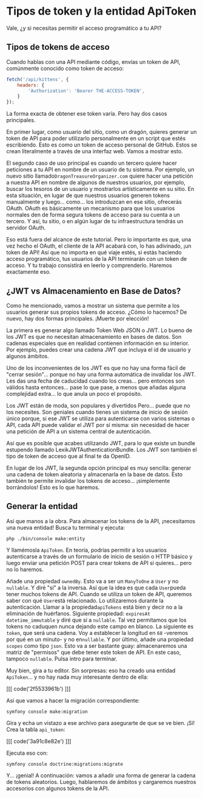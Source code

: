 # Tipos de token y la entidad ApiToken

Vale, ¿y si necesitas permitir el acceso programático a tu API?

## Tipos de tokens de acceso

Cuando hablas con una API mediante código, envías un token de API, comúnmente conocido como token de acceso:

```javascript
fetch('/api/kittens', {
    headers: {
        'Authorization': 'Bearer THE-ACCESS-TOKEN',
    }
});
```

La forma exacta de obtener ese token varía. Pero hay dos casos principales.

En primer lugar, como usuario del sitio, como un dragón, quieres generar un token de API para poder utilizarlo personalmente en un script que estés escribiendo. Esto es como un token de acceso personal de GitHub. Estos se crean literalmente a través de una interfaz web. Vamos a mostrar esto.

El segundo caso de uso principal es cuando un tercero quiere hacer peticiones a tu API en nombre de un usuario de tu sistema. Por ejemplo, un nuevo sitio llamado`DragonTreasureOrganizer.com` quiere hacer una petición a nuestra API en nombre de algunos de nuestros usuarios, por ejemplo, buscar los tesoros de un usuario y mostrarlos artísticamente en su sitio. En esta situación, en lugar de que nuestros usuarios generen tokens manualmente y luego... como... los introduzcan en ese sitio, ofrecerás OAuth. OAuth es básicamente un mecanismo para que los usuarios normales den de forma segura tokens de acceso para su cuenta a un tercero. Y así, tu sitio, o en algún lugar de tu infraestructura tendrás un servidor OAuth.

Eso está fuera del alcance de este tutorial. Pero lo importante es que, una vez hecho el OAuth, el cliente de la API acabará con, lo has adivinado, ¡un token de API! Así que no importa en qué viaje estés, si estás haciendo acceso programático, tus usuarios de la API terminarán con un token de acceso. Y tu trabajo consistirá en leerlo y comprenderlo. Haremos exactamente eso.

## ¿JWT vs Almacenamiento en Base de Datos?

Como he mencionado, vamos a mostrar un sistema que permite a los usuarios generar sus propios tokens de acceso. ¿Cómo lo hacemos? De nuevo, hay dos formas principales. ¡Muerte por elección!

La primera es generar algo llamado Token Web JSON o JWT. Lo bueno de los JWT es que no necesitan almacenamiento en bases de datos. Son cadenas especiales que en realidad contienen información en su interior. Por ejemplo, puedes crear una cadena JWT que incluya el id de usuario y algunos ámbitos.

Uno de los inconvenientes de los JWT es que no hay una forma fácil de "cerrar sesión"... porque no hay una forma automática de invalidar los JWT. Les das una fecha de caducidad cuando los creas... pero entonces son válidos hasta entonces... pase lo que pase, a menos que añadas alguna complejidad extra... lo que anula un poco el propósito.

Los JWT están de moda, son populares y divertidos Pero... puede que no los necesites. Son geniales cuando tienes un sistema de inicio de sesión único porque, si ese JWT se utiliza para autenticarse con varios sistemas o API, cada API puede validar el JWT por sí misma: sin necesidad de hacer una petición de API a un sistema central de autenticación.

Así que es posible que acabes utilizando JWT, para lo que existe un bundle estupendo llamado LexikJWTAuthenticationBundle. Los JWT son también el tipo de token de acceso que al final te da OpenID.

En lugar de los JWT, la segunda opción principal es muy sencilla: generar una cadena de token aleatoria y almacenarla en la base de datos. Esto también te permite invalidar los tokens de acceso... ¡simplemente borrándolos! Esto es lo que haremos.

## Generar la entidad

Así que manos a la obra. Para almacenar los tokens de la API, ¡necesitamos una nueva entidad! Busca tu terminal y ejecuta:

```terminal
php ./bin/console make:entity
```

Y llamémosla `ApiToken`. En teoría, podrías permitir a los usuarios autenticarse a través de un formulario de inicio de sesión o HTTP básico y luego enviar una petición POST para crear tokens de API si quieres... pero no lo haremos.

Añade una propiedad `ownedBy`. Esto va a ser un `ManyToOne` a `User` y no `nullable`. Y diré "sí" a la inversa. Así que la idea es que cada `User`pueda tener muchos tokens de API. Cuando se utiliza un token de API, queremos saber con qué `User`está relacionado. Lo utilizaremos durante la autenticación. Llamar a la propiedad`apiTokens` está bien y decir no a la eliminación de huérfanos. Siguiente propiedad: `expiresAt` `datetime_immutable` y diré que sí a `nullable`. Tal vez permitamos que los tokens no caduquen nunca dejando este campo en blanco. La siguiente es `token`, que será una cadena. Voy a establecer la longitud en `68` -veremos por qué en un minuto- y no en`nullable`. Y por último, añade una propiedad `scopes` como tipo `json`. Esto va a ser bastante guay: almacenaremos una matriz de "permisos" que debe tener este token de API. En este caso, tampoco `nullable`. Pulsa intro para terminar.

Muy bien, gira a tu editor. Sin sorpresas: eso ha creado una entidad `ApiToken`... y no hay nada muy interesante dentro de ella:

[[[ code('2f5533961b') ]]]

Así que vamos a hacer la migración correspondiente:

```terminal
symfony console make:migration
```

Gira y echa un vistazo a ese archivo para asegurarte de que se ve bien. ¡Sí! Crea la tabla `api_token`:

[[[ code('3a91c8e82e') ]]]

Ejecuta eso con:

```terminal
symfony console doctrine:migrations:migrate
```

Y... ¡genial! A continuación: vamos a añadir una forma de generar la cadena de tokens aleatorios. Luego, hablaremos de ámbitos y cargaremos nuestros accesorios con algunos tokens de la API.
